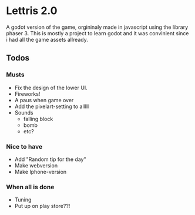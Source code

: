 # Lettris 2.0 

A godot version of the game, orgininaly made in javascript using the 
library phaser 3. This is mostly a project to learn godot and it was convinient 
since i had all the game assets allready. 

## Todos

### Musts
- Fix the design of the lower UI. 
- Fireworks!
- A paus when game over
- Add the pixelart-setting to alllll	
- Sounds
	- falling block
	- bomb
	- etc?

### Nice to have
- Add "Random tip for the day"
- Make webversion
- Make Iphone-version

### When all is done
* Tuning
* Put up on play store??!
